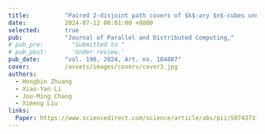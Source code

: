 ```yaml
---
title:          "Paired 2-disjoint path covers of $k$-ary $n$-cubes under the partitioned edge fault model"
date:           2024-07-12 00:01:00 +0800
selected:       true
pub:            "Journal of Parallel and Distributed Computing,"
# pub_pre:        "Submitted to "
# pub_post:       'Under review.'
pub_date:       "vol. 190, 2024, Art. no. 104887"
cover:          /assets/images/covers/cover3.jpg
authors:
  - Hongbin Zhuang
  - Xiao-Yan Li
  - Jou-Ming Chang
  - Ximeng Liu
links:
  Paper: https://www.sciencedirect.com/science/article/abs/pii/S0743731523000436
---
```


